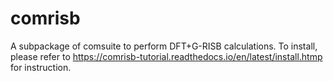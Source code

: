 # comrisb

A subpackage of comsuite to perform DFT+G-RISB calculations.
To install, please refer to 
https://comrisb-tutorial.readthedocs.io/en/latest/install.htmp
for instruction.
